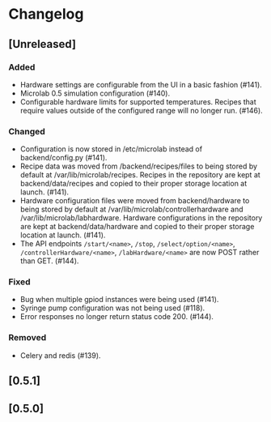 # Changelog

## [Unreleased]

### Added

- Hardware settings are configurable from the UI in a basic fashion (#141).
- Microlab 0.5 simulation configuration (#140).
- Configurable hardware limits for supported temperatures. Recipes that require values outside of the configured range will no longer run. (#146).

### Changed

- Configuration is now stored in /etc/microlab instead of backend/config.py (#141).
- Recipe data was moved from /backend/recipes/files to being stored by default at /var/lib/microlab/recipes. Recipes in the repository are kept at backend/data/recipes and copied to their proper storage location at launch. (#141).
- Hardware configuration files were moved from backend/hardware to being stored by default at /var/lib/microlab/controllerhardware and /var/lib/microlab/labhardware. Hardware configurations in the repository are kept at backend/data/hardware and copied to their proper storage location at launch. (#141).
- The API endpoints `/start/<name>`, `/stop`, `/select/option/<name>`, `/controllerHardware/<name>`, `/labHardware/<name>` are now POST rather than GET. (#144).

### Fixed

- Bug when multiple gpiod instances were being used (#141).
- Syringe pump configuration was not being used (#118).
- Error responses no longer return status code 200. (#144).

### Removed

- Celery and redis (#139).

## [0.5.1]

## [0.5.0]
